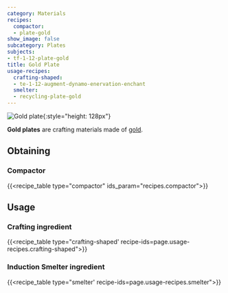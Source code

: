 ```yaml
---
category: Materials
recipes:
  compactor:
  - plate-gold
show_image: false
subcategory: Plates
subjects:
- tf-1-12-plate-gold
title: Gold Plate
usage-recipes:
  crafting-shaped:
  - te-1-12-augment-dynamo-enervation-enchant
  smelter:
  - recycling-plate-gold
---
```


![Gold plate](/images/docs/1.12/thermal-foundation/plate-gold.png){:style="height: 128px"}


**Gold plates** are crafting materials made of
[gold](https://minecraft.gamepedia.com/Gold_Ingot).


Obtaining
---------

### Compactor
{{<recipe_table type="compactor" ids_param="recipes.compactor">}}


Usage
-----

### Crafting ingredient
{{<recipe_table type="crafting-shaped' recipe-ids=page.usage-recipes.crafting-shaped">}}

### Induction Smelter ingredient
{{<recipe_table type="smelter' recipe-ids=page.usage-recipes.smelter">}}
